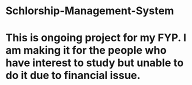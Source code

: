 # Schlorship-Management-System
# This is ongoing project for my FYP. I am making it for the people who have interest to study but unable to do it due to financial issue. 
